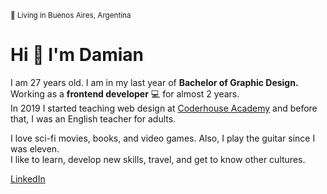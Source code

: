<small>📍 Living in Buenos Aires, Argentina</small>

<h1>Hi 👋 I'm Damian</h1>

<p>
  I am 27 years old. I am in my last year of <b>Bachelor of Graphic Design.</b> Working as a <b>frontend developer</b> 💻 for almost 2 years.</br>
  In 2019 I started teaching web design at <a href="https://www.coderhouse.com/">Coderhouse Academy</a> and before that, I was an English teacher for adults.
</p>

<p>
  I love sci-fi movies, books, and video games. Also, I play the guitar since I was eleven.</br>
  I like to learn, develop new skills, travel, and get to know other cultures.
</p>

<a href="https://www.linkedin.com/in/damianothar/">LinkedIn</a></br>

